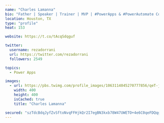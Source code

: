 ```yaml
---
name: "Charles Lamanna"
bio: "Father | Speaker | Trainer | MVP | #PowerApps & #PowerAutomate Community Super User | YouTuber Right-pointing triangle http://youtube.com/c/rezadorrani | Learn - Share - Clockwise rightwards and leftwards open circle arrows"
location: Houston, TX
type: "profile"
heat: 153

website: https://t.co/tAcqSdqguf

twitter:
  username: rezadorrani
  url: https://twitter.com/rezadorrani
  followers: 2549

topics:
  - Power Apps

images:
  - url: https://pbs.twimg.com/profile_images/1063114045270777856/qeT-jpWr_400x400.jpg
    width: 400
    height: 400
    isCached: true
    title: "Charles Lamanna"

secured: "szTdcBdqJyfZvSftoNvqFFHjkQr2I7egBN3kxb78W47UWETO+4e6C0qeFDQqgqV5+k1QypQrdp+3BwV6FFFZ9ByTxWc+xvpzsl26gwOzj3oU5VqYwWcuY7jKtbeFTpggv9WCwMNI9EvSZyZqXFLBcWLkvoOkPmFSs5GmK+nwZMY4eBW7OWZilD3z2Ajy1O7ILubnKYJObL3Ot7DQT5iDWtDzqogQdefD8bg1W+X/4Wi4+9BCFBdKMJhAPmSRNMjeeyaIj37LpSLVZ9rPw7MrqQjsdP1hvWkQ719H4GvrLtxaOkMKv+C/ZRQfa+fsLci+/wqbhV/djH2pcZg7LK9tIc7E9BPTcjKFqopKF2mDUuKXZQwnLUQ3AUxlFQDpGINg/jVAoRJjCaZ8edakvHc1bUvHIBqxQM5Ter/ApMkd4wc=;ry0Rug63etDuwLDH8v2xzw=="
---
```


